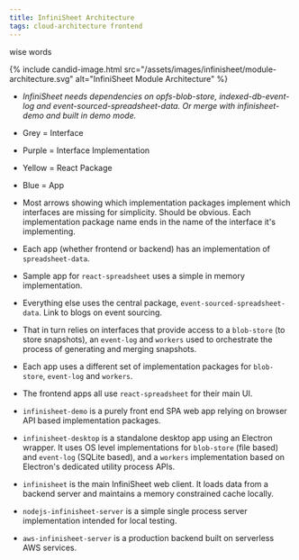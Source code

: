```yaml
---
title: InfiniSheet Architecture
tags: cloud-architecture frontend
---
```


wise words

{% include candid-image.html src="/assets/images/infinisheet/module-architecture.svg" alt="InfiniSheet Module Architecture" %}

* *InfiniSheet needs dependencies on opfs-blob-store, indexed-db-event-log and event-sourced-spreadsheet-data. Or merge with infinisheet-demo and built in demo mode.*

* Grey = Interface
* Purple = Interface Implementation
* Yellow = React Package
* Blue = App
* Most arrows showing which implementation packages implement which interfaces are missing for simplicity. Should be obvious. Each implementation package name ends in the name of the interface it's implementing.
* Each app (whether frontend or backend) has an implementation of `spreadsheet-data`. 
* Sample app for `react-spreadsheet` uses a simple in memory implementation.
* Everything else uses the central package, `event-sourced-spreadsheet-data`. Link to blogs on event sourcing.
* That in turn relies on interfaces that provide access to a `blob-store` (to store snapshots), an `event-log` and `workers` used to orchestrate the process of generating and merging snapshots.
* Each app uses a different set of implementation packages for `blob-store`, `event-log` and `workers`.
* The frontend apps all use `react-spreadsheet` for their main UI.
* `infinisheet-demo` is a purely front end SPA web app relying on browser API based implementation packages.
* `infinisheet-desktop` is a standalone desktop app using an Electron wrapper. It uses OS level implementations for `blob-store` (file based) and `event-log` (SQLite based), and a `workers` implementation based on Electron's dedicated utility process APIs.
* `infinisheet` is the main InfiniSheet web client. It loads data from a backend server and maintains a memory constrained cache locally. 
* `nodejs-infinisheet-server` is a simple single process server implementation intended for local testing.
* `aws-infinisheet-server` is a production backend built on serverless AWS services.
